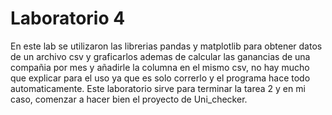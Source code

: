 # Laboratorio 4

En este lab se utilizaron las librerias pandas y matplotlib para obtener datos de un archivo csv y graficarlos ademas de calcular las ganancias de una compañia por mes y añadirle la columna en el mismo csv, no hay mucho que explicar para el uso ya que es solo correrlo y el programa hace todo automaticamente. Este laboratorio sirve para terminar la tarea 2 y en mi caso, comenzar a hacer bien el proyecto de Uni_checker.